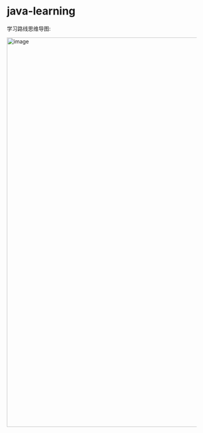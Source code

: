 # java-learning
学习路线思维导图:


<img width="1032" alt="image" src="https://github.com/user-attachments/assets/d503df96-6c4d-4d7f-af57-1658a1a187e1" />
